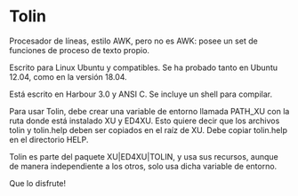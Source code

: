 # Tolin


Procesador de líneas, estilo AWK, pero no es AWK: posee un set de funciones de proceso de texto propio.

Escrito para Linux Ubuntu y compatibles. Se ha probado tanto en Ubuntu 12.04, como en la versión 18.04.

Está escrito en Harbour 3.0 y ANSI C. Se incluye un shell para compilar.

Para usar Tolin, debe crear una variable de entorno llamada PATH_XU con la ruta donde está instalado XU y ED4XU. Esto quiere decir que los archivos tolin y tolin.help deben ser copiados en el raíz de XU. Debe copiar tolin.help en el directorio HELP.

Tolin es parte del paquete XU|ED4XU|TOLIN, y usa sus recursos, aunque de manera independiente a los otros, solo usa dicha variable de entorno.

Que lo disfrute!
